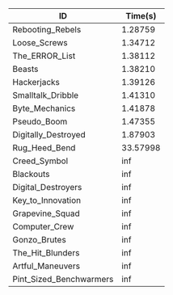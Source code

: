 |ID|Time(s)|
|-|-|
|Rebooting_Rebels|1.28759|
|Loose_Screws|1.34712|
|The_ERROR_List|1.38112|
|Beasts|1.38210|
|Hackerjacks|1.39126|
|Smalltalk_Dribble|1.41310|
|Byte_Mechanics|1.41878|
|Pseudo_Boom|1.47355|
|Digitally_Destroyed|1.87903|
|Rug_Heed_Bend|33.57998|
|Creed_Symbol|inf|
|Blackouts|inf|
|Digital_Destroyers|inf|
|Key_to_Innovation|inf|
|Grapevine_Squad|inf|
|Computer_Crew|inf|
|Gonzo_Brutes|inf|
|The_Hit_Blunders|inf|
|Artful_Maneuvers|inf|
|Pint_Sized_Benchwarmers|inf|
